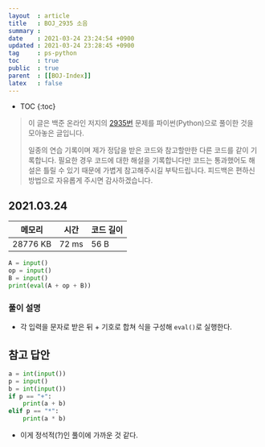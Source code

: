 ```yaml
---
layout  : article
title   : BOJ_2935 소음
summary : 
date    : 2021-03-24 23:24:54 +0900
updated : 2021-03-24 23:28:45 +0900
tag     : ps-python
toc     : true
public  : true
parent  : [[BOJ-Index]]
latex   : false
---
```

* TOC
{:toc}

>이 글은 백준 온라인 저지의 [2935번](https://www.acmicpc.net/problem/2935) 문제를 파이썬(Python)으로 풀이한 것을 모아놓은 글입니다.
>
> 일종의 연습 기록이며 제가 정답을 받은 코드와 참고할만한 다른 코드를 같이 기록합니다. 필요한 경우 코드에 대한 해설을 기록합니다만 코드는 통과했어도 해설은 틀릴 수 있기 때문에 가볍게 참고해주시길 부탁드립니다. 피드백은 편하신 방법으로 자유롭게 주시면 감사하겠습니다.

## 2021.03.24

| 메모리    | 시간  | 코드 길이 |
| --------- | ----- | --------- |
| 28776 KB  | 72 ms | 56 B      |

```python
A = input()
op = input()
B = input()
print(eval(A + op + B))
```

### 풀이 설명

* 각 입력을 문자로 받은 뒤 + 기호로 합쳐 식을 구성해 `eval()`로 실행한다.

## 참고 답안

```python
a = int(input())
p = input()
b = int(input())
if p == "+":
    print(a + b)
elif p == "*":
    print(a * b)
```

* 이게 정석적(?)인 풀이에 가까운 것 같다.

